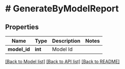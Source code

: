 # # GenerateByModelReport

## Properties

Name | Type | Description | Notes
------------ | ------------- | ------------- | -------------
**model_id** | **int** | Model Id |

[[Back to Model list]](../../README.md#models) [[Back to API list]](../../README.md#endpoints) [[Back to README]](../../README.md)
